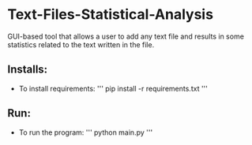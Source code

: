 # Text-Files-Statistical-Analysis
GUI-based tool that allows a user to add any text file and results in some statistics related to the text written in the file.

## Installs:
- To install requirements:
'''
  pip install -r requirements.txt
'''
## Run:
- To run the program:
'''
python main.py
'''
 

